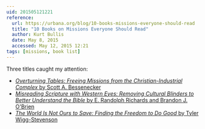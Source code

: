 ```yaml
---
uid: 201505121221
reference:
  url: https://urbana.org/blog/10-books-missions-everyone-should-read
  title: "10 Books on Missions Everyone Should Read"
  author: Kurt Bullis
  date: May 8, 2015
  accessed: May 12, 2015 12:21
tags: [missions, book list]
---
```


Three titles caught my attention:

- [*Overturning Tables: Freeing Missions from the Christian-Industrial Complex* by Scott A. Bessenecker](http://www.ivpress.com/cgi-ivpress/book.pl/code=3680)
- [*Misreading Scripture with Western Eyes: Removing Cultural Blinders to Better Understand the Bible* by E. Randolph Richards and Brandon J. O'Brien](http://www.ivpress.com/cgi-ivpress/book.pl/code=3782)
- [*The World Is Not Ours to Save: Finding the Freedom to Do Good* by Tyler Wigg-Stevenson](http://www.ivpress.com/cgi-ivpress/book.pl/code=3657)
